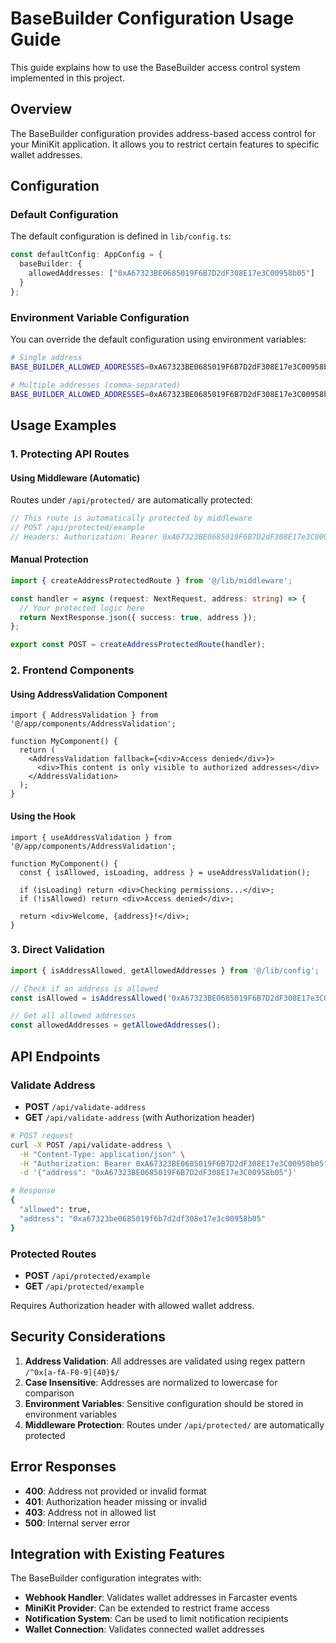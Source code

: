 # BaseBuilder Configuration Usage Guide

This guide explains how to use the BaseBuilder access control system implemented in this project.

## Overview

The BaseBuilder configuration provides address-based access control for your MiniKit application. It allows you to restrict certain features to specific wallet addresses.

## Configuration

### Default Configuration

The default configuration is defined in `lib/config.ts`:

```typescript
const defaultConfig: AppConfig = {
  baseBuilder: {
    allowedAddresses: ["0xA67323BE0685019F6B7D2dF308E17e3C00958b05"]
  }
};
```

### Environment Variable Configuration

You can override the default configuration using environment variables:

```bash
# Single address
BASE_BUILDER_ALLOWED_ADDRESSES=0xA67323BE0685019F6B7D2dF308E17e3C00958b05

# Multiple addresses (comma-separated)
BASE_BUILDER_ALLOWED_ADDRESSES=0xA67323BE0685019F6B7D2dF308E17e3C00958b05,0x742d35Cc6634C0532925a3b8D4C9db96C4b4d8b6
```

## Usage Examples

### 1. Protecting API Routes

#### Using Middleware (Automatic)
Routes under `/api/protected/` are automatically protected:

```typescript
// This route is automatically protected by middleware
// POST /api/protected/example
// Headers: Authorization: Bearer 0xA67323BE0685019F6B7D2dF308E17e3C00958b05
```

#### Manual Protection
```typescript
import { createAddressProtectedRoute } from '@/lib/middleware';

const handler = async (request: NextRequest, address: string) => {
  // Your protected logic here
  return NextResponse.json({ success: true, address });
};

export const POST = createAddressProtectedRoute(handler);
```

### 2. Frontend Components

#### Using AddressValidation Component
```tsx
import { AddressValidation } from '@/app/components/AddressValidation';

function MyComponent() {
  return (
    <AddressValidation fallback={<div>Access denied</div>}>
      <div>This content is only visible to authorized addresses</div>
    </AddressValidation>
  );
}
```

#### Using the Hook
```tsx
import { useAddressValidation } from '@/app/components/AddressValidation';

function MyComponent() {
  const { isAllowed, isLoading, address } = useAddressValidation();

  if (isLoading) return <div>Checking permissions...</div>;
  if (!isAllowed) return <div>Access denied</div>;

  return <div>Welcome, {address}!</div>;
}
```

### 3. Direct Validation

```typescript
import { isAddressAllowed, getAllowedAddresses } from '@/lib/config';

// Check if an address is allowed
const isAllowed = isAddressAllowed('0xA67323BE0685019F6B7D2dF308E17e3C00958b05');

// Get all allowed addresses
const allowedAddresses = getAllowedAddresses();
```

## API Endpoints

### Validate Address
- **POST** `/api/validate-address`
- **GET** `/api/validate-address` (with Authorization header)

```bash
# POST request
curl -X POST /api/validate-address \
  -H "Content-Type: application/json" \
  -H "Authorization: Bearer 0xA67323BE0685019F6B7D2dF308E17e3C00958b05" \
  -d '{"address": "0xA67323BE0685019F6B7D2dF308E17e3C00958b05"}'

# Response
{
  "allowed": true,
  "address": "0xa67323be0685019f6b7d2df308e17e3c00958b05"
}
```

### Protected Routes
- **POST** `/api/protected/example`
- **GET** `/api/protected/example`

Requires Authorization header with allowed wallet address.

## Security Considerations

1. **Address Validation**: All addresses are validated using regex pattern `/^0x[a-fA-F0-9]{40}$/`
2. **Case Insensitive**: Addresses are normalized to lowercase for comparison
3. **Environment Variables**: Sensitive configuration should be stored in environment variables
4. **Middleware Protection**: Routes under `/api/protected/` are automatically protected

## Error Responses

- **400**: Address not provided or invalid format
- **401**: Authorization header missing or invalid
- **403**: Address not in allowed list
- **500**: Internal server error

## Integration with Existing Features

The BaseBuilder configuration integrates with:
- **Webhook Handler**: Validates wallet addresses in Farcaster events
- **MiniKit Provider**: Can be extended to restrict frame access
- **Notification System**: Can be used to limit notification recipients
- **Wallet Connection**: Validates connected wallet addresses
